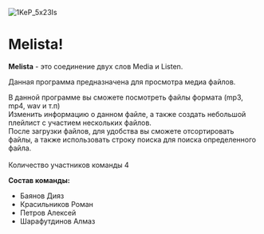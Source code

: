 ![1KeP_5x23Is](https://user-images.githubusercontent.com/92420080/226293083-866948e1-e66b-4bbd-b76b-9536529d0280.jpg)

# Melista!


<b>Melista</b> - это соединение двух слов Media и Listen.

Данная программа предназначена для просмотра медиа файлов.

В данной программе вы сможете посмотреть файлы формата (mp3, mp4, wav и т.п) <br>
Изменить информацию о данном файле, а также создать небольшой плейлист с участием нескольких файлов. <br>
После загрузки файлов, для удобства вы сможете отсортировать файлы, а также использовать строку поиска для поиска определенного файла.
<br>
<br>
Количество участников команды 4<br>

<b>Состав команды:</b><br>
- Баянов Дияз<br>
- Красильников Роман<br>
- Петров Алексей<br>
- Шарафутдинов Алмаз<br>
